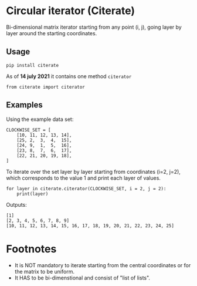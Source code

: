 # Circular iterator (Citerate)

Bi-dimensional matrix iterator starting from any point (i, j), going layer by layer around the starting coordinates.

## Usage

    pip install citerate

As of __14 july 2021__ it contains one method `citerator`

    from citerate import citerator

## Examples

Using the example data set:

    CLOCKWISE_SET = [
        [10, 11, 12, 13, 14],
        [25, 2,  3,  4,  15],
        [24, 9,  1,  5,  16],
        [23, 8,  7,  6,  17],
        [22, 21, 20, 19, 18],
    ]

To iterate over the set layer by layer starting from coordinates (i=2, j=2), which corresponds to the value 1 and print each layer of values.

    for layer in citerate.citerator(CLOCKWISE_SET, i = 2, j = 2):
        print(layer)

Outputs:

    [1]
    [2, 3, 4, 5, 6, 7, 8, 9]
    [10, 11, 12, 13, 14, 15, 16, 17, 18, 19, 20, 21, 22, 23, 24, 25]

# Footnotes

- It is NOT mandatory to iterate starting from the central coordinates or for the matrix to be uniform.
- It HAS to be bi-dimenstional and consist of "list of lists".
